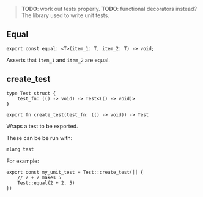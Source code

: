 > **TODO**: work out tests properly.
> **TODO**: functional decorators instead?
The library used to write unit tests.

## Equal

```
export const equal: <T>(item_1: T, item_2: T) -> void;
```

Asserts that `item_1` and `item_2` are equal.

## create_test

```
type Test struct {
    test_fn: (() -> void) -> Test<(() -> void)>
}

export fn create_test(test_fn: (() -> void)) -> Test
```

Wraps a test to be exported.

These can be be run with:

```bash
mlang test
```

For example:

```
export const my_unit_test = Test::create_test(|| {
    // 2 + 2 makes 5
    Test::equal(2 + 2, 5)
})
```

